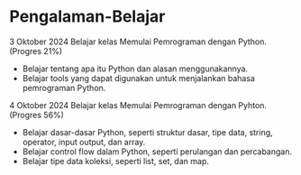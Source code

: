# Pengalaman-Belajar

3 Oktober 2024
Belajar kelas Memulai Pemrograman dengan Python. (Progres 21%)
* Belajar tentang apa itu Python dan alasan menggunakannya.
* Belajar tools yang dapat digunakan untuk menjalankan bahasa pemrograman Python.

4 Oktober 2024
Belajar kelas Memulai Pemrograman dengan Pyhton. (Progres 56%)
* Belajar dasar-dasar Python, seperti struktur dasar, tipe data, string, operator, input output, dan array.
* Belajar control flow dalam Python, seperti perulangan dan percabangan.
* Belajar tipe data koleksi, seperti list, set, dan map.
